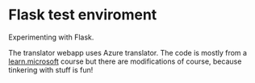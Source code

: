 # Flask test enviroment

Experimenting with Flask.<br/>

The translator webapp uses Azure translator. The code is mostly from a [learn.microsoft](https://docs.microsoft.com/en-gb/learn/) course but there are modifications of course, because tinkering with stuff is fun!<br/>
